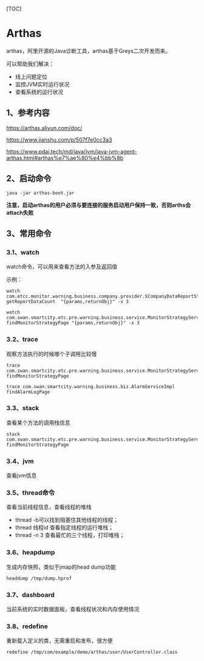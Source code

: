 [TOC]

# Arthas

arthas，阿里开源的Java诊断工具，arthas基于Greys二次开发而来。

可以帮助我们解决：

- 线上问题定位
- 监控JVM实时运行状况
- 查看系统的运行状况

## 1、参考内容

https://arthas.aliyun.com/doc/

https://www.jianshu.com/p/507f7e0cc3a3

https://www.pdai.tech/md/java/jvm/java-jvm-agent-arthas.html#arthas%e7%ae%80%e4%bb%8b

## 2、启动命令

```shell
java -jar arthas-boot.jar
```

**注意，启动arthas的用户必须与要连接的服务启动用户保持一致，否则arths会attach失败**

## 3、常用命令

### 3.1、watch

watch命令，可以用来查看方法的入参及返回值

示例：

```shell
watch com.etcc.monitor.warning.business.company.provider.SCompanyDataReportStatProviderImpl getReportDataCount  "{params,returnObj}" -x 3 

watch com.swan.smartcity.etc.pre.warning.business.service.MonitorStrategyServiceImpl findMonitorStrategyPage "{params,returnObj}" -x 3 
```

### 3.2、trace

观察方法执行的时候哪个子调用比较慢

```shel
trace com.swan.smartcity.etc.pre.warning.business.service.MonitorStrategyServiceImpl findMonitorStrategyPage

trace com.swan.smartcity.warning.business.biz.AlarmServiceImpl findAlarmLogPage
```

### 3.3、stack

查看某个方法的调用栈信息

```shell
stack com.swan.smartcity.etc.pre.warning.business.service.MonitorStrategyServiceImpl findMonitorStrategyPage
```

### 3.4、jvm

查看jvm信息

### 3.5、thread命令

查看当前线程信息，查看线程的堆栈

- thread -b可以找到阻塞住其他线程的线程；
- thread 线程id 查看指定线程的运行堆栈；
- thread -n 3 查看最忙的三个线程，打印堆栈；

### 3.6、heapdump

生成内存快照，类似于jmap的head dump功能

```shell
headdump /tmp/dump.hprof
```

### 3.7、dashboard

当前系统的实时数据面板，查看线程状况和内存使用情况

### 3.8、redefine

重新载入定义的类，无需重启和发布，很方便

```shell
redefine /tmp/com/example/demo/arthas/user/UserController.class
```

